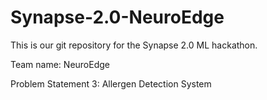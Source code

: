 # Synapse-2.0-NeuroEdge
<p>This is our git repository for the Synapse 2.0 ML hackathon. </p>
<p>Team name: NeuroEdge </p>
<p>Problem Statement 3: Allergen Detection System</p>
